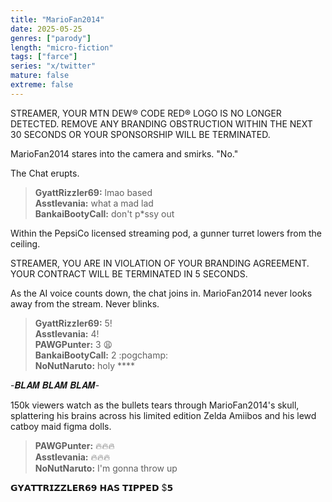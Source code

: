 ```yaml
---
title: "MarioFan2014"
date: 2025-05-25
genres: ["parody"]
length: "micro-fiction"
tags: ["farce"]
series: "x/twitter"
mature: false
extreme: false
---
```

STREAMER, YOUR MTN DEW® CODE RED® LOGO IS NO LONGER DETECTED. REMOVE ANY BRANDING OBSTRUCTION WITHIN THE NEXT 30 SECONDS OR YOUR SPONSORSHIP WILL BE TERMINATED. 

MarioFan2014 stares into the camera and smirks. "No." 

The Chat erupts. 

>**GyattRizzler69:** lmao based  
>**Asstlevania:** what a mad lad  
>**BankaiBootyCall:** don't p*ssy out  

Within the PepsiCo licensed streaming pod, a gunner turret lowers from the ceiling.

STREAMER, YOU ARE IN VIOLATION OF YOUR BRANDING AGREEMENT. YOUR CONTRACT WILL BE TERMINATED IN 5 SECONDS. 

As the AI voice counts down, the chat joins in. MarioFan2014 never looks away from the stream. Never blinks. 

>**GyattRizzler69:** 5!  
>**Asstlevania:** 4!  
>**PAWGPunter:** 3 😩  
>**BankaiBootyCall:** 2 :pogchamp:  
>**NoNutNaruto:** holy ****  

-𝑩𝑳𝑨𝑴 𝑩𝑳𝑨𝑴 𝑩𝑳𝑨𝑴- 

150k viewers watch as the bullets tears through MarioFan2014's skull, splattering his brains across his limited edition Zelda Amiibos and his lewd catboy maid figma dolls. 

>**PAWGPunter:** 🔥🔥🔥  
>**Asstlevania:** 🔥🔥🔥  
>**NoNutNaruto:** I'm gonna throw up  

𝗚𝗬𝗔𝗧𝗧𝗥𝗜𝗭𝗭𝗟𝗘𝗥𝟲𝟵 𝗛𝗔𝗦 𝗧𝗜𝗣𝗣𝗘𝗗 $𝟱
